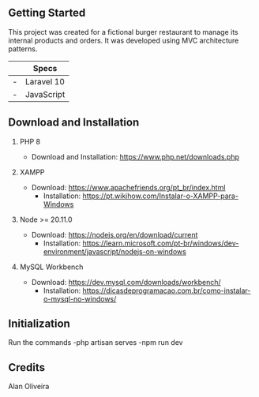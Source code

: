 ## Getting Started

This project was created for a fictional burger restaurant to manage its internal products and orders. It was developed using MVC architecture patterns.

|   |    Specs   |
| - | ---------- |
| - | Laravel 10 |
| - | JavaScript |

## Download and Installation

1. PHP 8 
   - Download and Installation: https://www.php.net/downloads.php

2. XAMPP
   - Download: https://www.apachefriends.org/pt_br/index.html
     - Installation: https://pt.wikihow.com/Instalar-o-XAMPP-para-Windows

3. Node >= 20.11.0
   - Download: https://nodejs.org/en/download/current
       - Installation: https://learn.microsoft.com/pt-br/windows/dev-environment/javascript/nodejs-on-windows 

4. MySQL Workbench
   - Download: https://dev.mysql.com/downloads/workbench/
     - Installation: https://dicasdeprogramacao.com.br/como-instalar-o-mysql-no-windows/

## Initialization

Run the commands
    -php artisan serves
        -npm run dev

## Credits

Alan Oliveira

